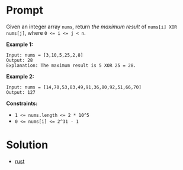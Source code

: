 # Prompt
Given an integer array `nums`, return *the maximum result* of `nums[i] XOR nums[j]`, where `0 <= i <= j < n`.

**Example 1:**
```
Input: nums = [3,10,5,25,2,8]
Output: 28
Explanation: The maximum result is 5 XOR 25 = 28.
```

**Example 2:**
```
Input: nums = [14,70,53,83,49,91,36,80,92,51,66,70]
Output: 127
```

**Constraints:**
* `1 <= nums.length <= 2 * 10^5`
* `0 <= nums[i] <= 2^31 - 1`

# Solution
* [rust](maximum_xor_of_two_numbers_in_an_array.rs)
